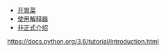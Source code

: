 - [开胃菜](./appetite.md)
- [使用解释器](./interpreter.md)
- [非正式介绍](./introduction.md)

https://docs.python.org/3.6/tutorial/introduction.html